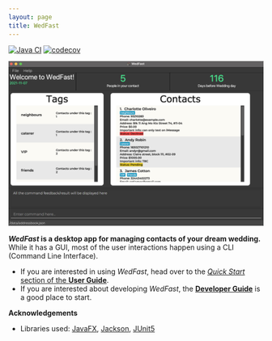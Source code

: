 ```yaml
---
layout: page
title: WedFast
---
```


[![Java CI](https://github.com/AY2122S1-CS2103T-W10-4/tp/actions/workflows/gradle.yml/badge.svg)](https://github.com/AY2122S1-CS2103T-W10-4/tp/actions/workflows/gradle.yml)
[![codecov](https://codecov.io/gh/AY2122S1-CS2103T-W10-4/tp/branch/master/graph/badge.svg?token=IE3JNCJLCS)](https://codecov.io/gh/AY2122S1-CS2103T-W10-4/tp)

![Ui](images/Ui.png)

**_WedFast_ is a desktop app for managing contacts of your dream wedding.** While it has a GUI, most of the user interactions happen using a CLI (Command Line Interface).

* If you are interested in using _WedFast_, head over to the [_Quick Start_ section of the **User Guide**](UserGuide.html#quick-start).
* If you are interested about developing _WedFast_, the [**Developer Guide**](DeveloperGuide.html) is a good place to start.


**Acknowledgements**

* Libraries used: [JavaFX](https://openjfx.io/), [Jackson](https://github.com/FasterXML/jackson), [JUnit5](https://github.com/junit-team/junit5)
